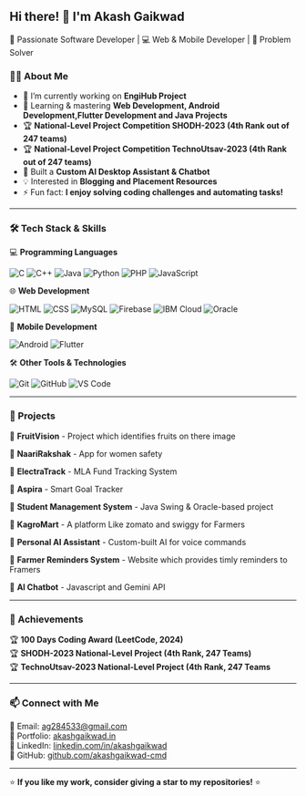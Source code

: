 ## Hi there! 👋 I'm Akash Gaikwad  

🚀 Passionate Software Developer | 💻 Web & Mobile Developer | 🎯 Problem Solver  

### 👨‍💻 About Me  
- 🔭 I’m currently working on **EngiHub Project**  
- 🌱 Learning & mastering **Web Development, Android Development,Flutter Development and Java Projects**  
- 🏆 **National-Level Project Competition SHODH-2023 (4th Rank out of 247 teams)**
- 🏆 **National-Level Project Competition TechnoUtsav-2023 (4th Rank out of 247 teams)**  
- 🤖 Built a **Custom AI Desktop Assistant & Chatbot**  
- 💡 Interested in **Blogging and Placement Resources**  
- ⚡ Fun fact: **I enjoy solving coding challenges and automating tasks!**  

---

### 🛠️ Tech Stack & Skills  
💻 **Programming Languages**  

![C](https://img.shields.io/badge/-C-blue?style=flat-square&logo=c)  ![C++](https://img.shields.io/badge/-C++-00599C?style=flat-square&logo=c%2B%2B)  ![Java](https://img.shields.io/badge/-Java-orange?style=flat-square&logo=java)  ![Python](https://img.shields.io/badge/-Python-3776AB?style=flat-square&logo=python)  ![PHP](https://img.shields.io/badge/-PHP-777BB4?style=flat-square&logo=php)  ![JavaScript](https://img.shields.io/badge/-JavaScript-F7DF1E?style=flat-square&logo=javascript)  

🌐 **Web Development**  

![HTML](https://img.shields.io/badge/-HTML-E34F26?style=flat-square&logo=html5)  ![CSS](https://img.shields.io/badge/-CSS-1572B6?style=flat-square&logo=css3)  ![MySQL](https://img.shields.io/badge/-MySQL-4479A1?style=flat-square&logo=mysql)  ![Firebase](https://img.shields.io/badge/-Firebase-FFCA28?style=flat-square&logo=firebase)  ![IBM Cloud](https://img.shields.io/badge/-IBM%20Cloud-1261FE?style=flat-square&logo=ibm-cloud)  ![Oracle](https://img.shields.io/badge/-Oracle-F80000?style=flat-square&logo=oracle)  

📱 **Mobile Development**  

![Android](https://img.shields.io/badge/-Android-3DDC84?style=flat-square&log8o=android)    ![Flutter](https://img.shields.io/badge/-Flutter-02569B?style=flat-square&logo=flutter)  

🛠 **Other Tools & Technologies**  

![Git](https://img.shields.io/badge/-Git-F05032?style=flat-square&logo=git)  ![GitHub](https://img.shields.io/badge/-GitHub-181717?style=flat-square&logo=github)  ![VS Code](https://img.shields.io/badge/-VS%20Code-007ACC?style=flat-square&logo=visual-studio-code)  

---

### 🌟 Projects  
📌 **FruitVision** - Project which identifies fruits on there image

📌 **NaariRakshak** - App for women safety 

📌 **ElectraTrack** - MLA Fund Tracking System 

📌 **Aspira** - Smart Goal Tracker  

📌 **Student Management System** - Java Swing & Oracle-based project 

📌 **KagroMart** - A platform Like zomato and swiggy for Farmers  

📌 **Personal AI Assistant** - Custom-built AI for voice commands 

📌 **Farmer Reminders System** - Website which provides timly reminders to Framers 

📌 **AI Chatbot** - Javascript and Gemini API 

---

### 🎯 Achievements  
🏆 **100 Days Coding Award (LeetCode, 2024)**  
🏆 **SHODH-2023 National-Level Project (4th Rank, 247 Teams)**  
🏆 **TechnoUtsav-2023 National-Level Project (4th Rank, 247 Teams**  

---

### 📫 Connect with Me  
📧 Email: ag284533@gmail.com  
🔗 Portfolio: [akashgaikwad.in](http://akashgaikwad.in/)  
💼 LinkedIn: [linkedin.com/in/akashgaikwad](https://www.linkedin.com/in/akash-gaikwad-35113522a/)  
📌 GitHub: [github.com/akashgaikwad-cmd](https://github.com/akashgaikwad-cmd)  

---

⭐ **If you like my work, consider giving a star to my repositories!** ⭐  
